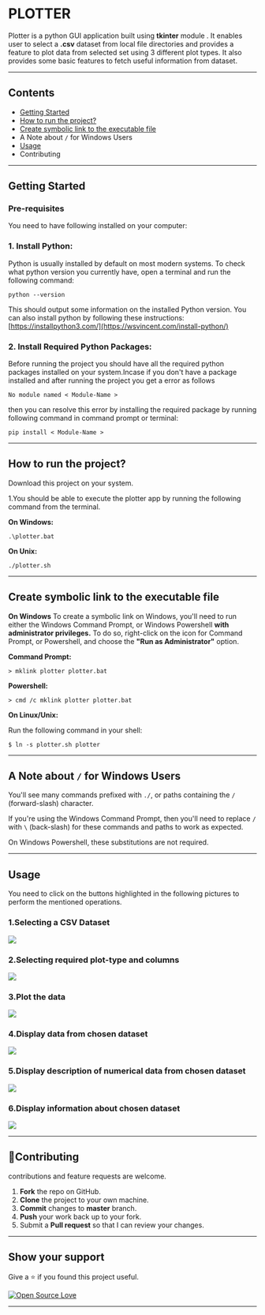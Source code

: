 # PLOTTER

 Plotter is a python GUI application built using **tkinter** module .
It enables user to select a **.csv** dataset from local file directories
and provides a feature to plot data from selected set using 3
different plot types.
It also provides some basic features to fetch useful information
from dataset.

---
## Contents
- [Getting Started](#getting-started)
- [How to run the project?](#how-to-run-the-project)
- [Create symbolic link to the executable file](#create-symbolic-link-to-the-executable-file)
-  A Note about ```/``` for Windows Users
- [Usage](#usage)
- Contributing
---
## Getting Started

### Pre-requisites
You need to have following installed on your computer:

### 1. Install Python: 
Python is usually installed by default on most modern systems. To check what python version you currently have, open a terminal and run the following command:
```
python --version
```

   This should output some information on the installed Python version. You can also install python by following these instructions:
   [https://installpython3.com/](https://wsvincent.com/install-python/)

### 2. Install Required Python Packages:
   Before running the project you should have all the required python packages 
   installed on your system.Incase if you don't have a package installed and after running the project you get a error as follows
   ```
   No module named < Module-Name > 
   ```

then you can resolve this error by installing the required package by running following command in command prompt or terminal:
```
pip install < Module-Name > 
```


***
 
 ## How to run the project?
 Download this project on your system.

 1.You should be able to execute the plotter app by running the following command from the terminal.

**On Windows:**
 ```
 .\plotter.bat
 ```
 **On Unix:**
 ```
 ./plotter.sh
 ```
***

## Create symbolic link to the executable file
**On Windows**
To create a symbolic link on Windows, you'll need to run either the Windows Command Prompt, or Windows Powershell **with administrator privileges.** To do so, right-click on the icon for Command Prompt, or Powershell, and choose the **"Run as Administrator"** option.

**Command Prompt:**
```
> mklink plotter plotter.bat
```
**Powershell:**
```
> cmd /c mklink plotter plotter.bat
```

**On Linux/Unix:**

Run the following command in your shell:

```
$ ln -s plotter.sh plotter
```
 
 ***

 ## A Note about ```/``` for Windows Users

  You'll see many commands prefixed with ```./```, or paths containing the ```/``` (forward-slash) character.

If you're using the Windows Command Prompt, then you'll need to replace ```/``` with ```\``` (back-slash) for these commands and paths to work as expected.

On Windows Powershell, these substitutions are not required.
 
 ***
    
 ## Usage

 You need to click on the buttons highlighted in the following pictures to perform the mentioned operations.

 ### 1.Selecting a CSV Dataset
 ![](img/1.png)
 
 ### 2.Selecting required plot-type and columns
 ![](img/2.png)

 ### 3.Plot the data
 ![](img/3.png)

 ### 4.Display data from chosen dataset
 ![](img/4.png)

 ### 5.Display description of numerical data from chosen dataset
 ![](img/5.png)

 ### 6.Display information about chosen dataset
 ![](img/6.png)


 
***

## 🤝Contributing
contributions and feature requests are welcome.

1. **Fork** the repo on GitHub.
2. **Clone** the project to your own machine.
3. **Commit** changes to **master** branch.
4. **Push** your work back up to your fork.
5. Submit a **Pull request** so that I can review your changes.



---
## Show your support

Give a ⭐ if you found this project useful.

[![Open Source Love](https://badges.frapsoft.com/os/v1/open-source.svg?v=103)](https://github.com/ellerbrock/open-source-badges/)

---